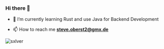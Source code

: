 ### Hi there 👋

- 🌱 I’m currently learning Rust and use Java for Backend Development 

- 📫 How to reach me **steve.oberst2@gmx.de**


<p><img align="center" src="https://github-readme-streak-stats.herokuapp.com/?user=sxlver&theme=dark&background=0d1117&date_format=M%20j%5B%2C%20Y%5D" alt="sxlver" /></p>

<!--
**Sxlver/Sxlver** is a ✨ _special_ ✨ repository because its `README.md` (this file) appears on your GitHub profile.

Here are some ideas to get you started:

- 🔭 I’m currently working on ...
- 🌱 I’m currently learning ...
- 👯 I’m looking to collaborate on ...
- 🤔 I’m looking for help with ...
- 💬 Ask me about ...
- 📫 How to reach me: ...
- 😄 Pronouns: ...
- ⚡ Fun fact: ...
-->

